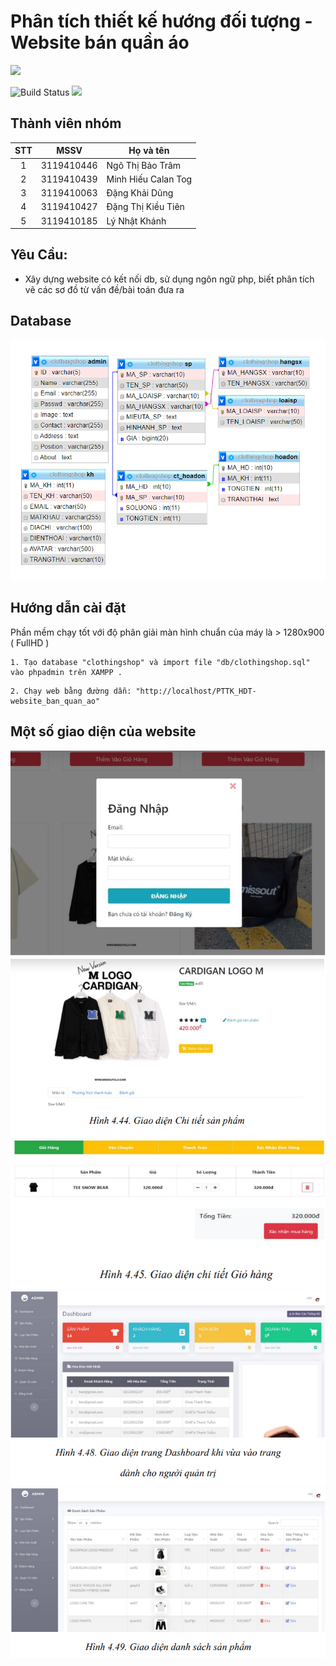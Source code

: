 # Phân tích thiết kế hướng đối tượng - Website bán quần áo

![](<https://upload.wikimedia.org/wikipedia/commons/thumb/2/27/PHP-logo.svg/2560px-PHP-logo.svg.png>)

![Build Status](https://travis-ci.org/joemccann/dillinger.svg?branch=master) ![](https://img.shields.io/github/tag/pandao/editor.md.svg)

## Thành viên nhóm

| STT |    MSSV    | Họ và tên             |
| :-: | :--------: | --------------------- |
|  1  | 3119410446 | Ngô Thị Bảo Trâm          |
|  2  | 3119410439 | Minh Hiếu Calan Tog   |
|  3  | 3119410063 | Đặng Khải Dũng   |
|  4  | 3119410427 | Đặng Thị Kiều Tiên   |
|  5  | 3119410185 | Lý Nhật Khánh   |

## Yêu Cầu:

- Xây dựng website có kết nối db, sử dụng ngôn ngữ php, biết phân tích vẽ các sơ đồ từ vấn đề/bài toán đưa ra <br/>

## Database

![img.png](imgReadme/img.png)


## Hướng dẫn cài đặt

Phần mềm chạy tốt với độ phân giải màn hình chuẩn của máy là > 1280x900 ( FullHD )

```
1. Tạo database "clothingshop" và import file "db/clothingshop.sql" vào phpadmin trên XAMPP .
```

```
2. Chạy web bằng đường dẫn: "http://localhost/PTTK_HDT-website_ban_quan_ao"
```

## Một số giao diện của website

![img2.png](imgReadme/img2.png)
![img3.png](imgReadme/img3.png)
![img4.png](imgReadme/img4.png)
![img5.png](imgReadme/img5.png)
![img6.png](imgReadme/img6.png)
